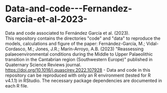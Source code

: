 # Data-and-code---Fernandez-Garcia-et-al-2023-
Data and code associated to Fernández García et al. (2023).  
This repository contains the directories "code" and "data" to reproduce the models, calculations and figure of the paper: Fernández-García, M.; Vidal-Cordasco, M.; Jones, J.R.; Marín-Arroyo, A.B. (2023) "Reassessing palaeoenvironmental conditions during the Middle to Upper Palaeolithic transition in the Cantabrian region (Southwestern Europe)" published in Quaternary Science Reviews journal. https://doi.org/10.1016/j.quascirev.2022.107928 - 
Data and code in this repository can be reproduced with only an R environment (tested for R v4.1.1) in RStudio. The necessary package dependencies are documented in each R file.
